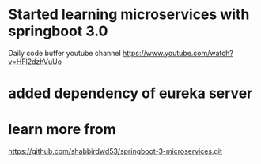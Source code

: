 # Started learning microservices with springboot 3.0
Daily code buffer youtube channel https://www.youtube.com/watch?v=HFl2dzhVuUo
# added dependency of eureka server 
# learn more from
https://github.com/shabbirdwd53/springboot-3-microservices.git

